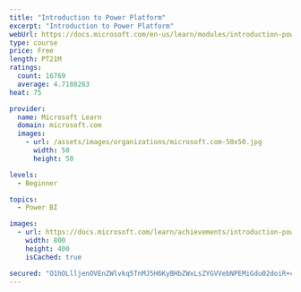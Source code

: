 ```yaml
---
title: "Introduction to Power Platform"
excerpt: "Introduction to Power Platform"
webUrl: https://docs.microsoft.com/en-us/learn/modules/introduction-power-platform/
type: course
price: Free
length: PT21M
ratings:
  count: 16769
  average: 4.7188263
heat: 75

provider:
  name: Microsoft Learn
  domain: microsoft.com
  images:
    - url: /assets/images/organizations/microsoft.com-50x50.jpg
      width: 50
      height: 50

levels:
  - Beginner

topics:
  - Power BI

images:
  - url: https://docs.microsoft.com/learn/achievements/introduction-power-platform-social.png
    width: 800
    height: 400
    isCached: true

secured: "O1hOLlljenOVEnZWlvkq5TnMJ5H6KyBHbZWxLsZYGVVebNPEMiGdu02doiR+cSec3cucJUtM59VD8FHpFkCpjwzU0ngheflIxVjU0l2a2iLZ9fuPf27e7De1+3W6F3kRp6QVK9Mnele/qXDMsniQQ6UHBBiOLeuKcilGZ2uZJYYm9ikkAKBMRmk7WjkdeNeaQS5ZrKIY+weHRZS0LymTumjo+ruLXEPlYH60Mqj1aclGEkKm0kryWyF9EuiTh8msRVTeIEBghCFZqOIAHjObt+bK5+KSHq6r3UNNRBf7Qb7hEx+s28l3qlO9hSf0tQgzcfCIH5cvNCqbqNVgMaQ8CrFtwxmt3wB1ZY/Mr/fpZLqYWqucejkzBCXxJeEHd1Y221NuJ/8onC50QX3QJ3WEBFOemqkaASKFAejoVfRNO8CTwC/9bBOI69fxilRa52OH;s69wc1SqspWsMVp0DzE0Qg=="
---
```


